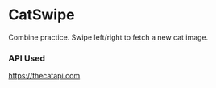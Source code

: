 # CatSwipe
Combine practice. Swipe left/right to fetch a new cat image.

### API Used
https://thecatapi.com
